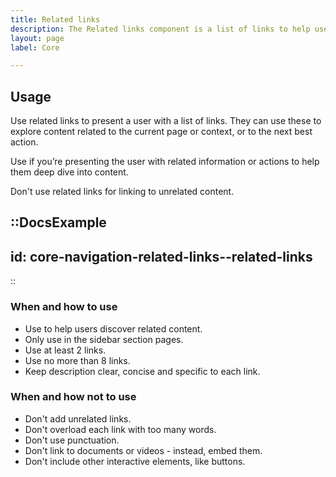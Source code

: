 ```yaml
---
title: Related links
description: The Related links component is a list of links to help users discover related content.
layout: page
label: Core

---
```


## Usage

Use related links to present a user with a list of links. They can use these to explore content related to the current page or context, or to the next best action.

Use if you’re presenting the user with related information or actions to help them deep dive into content.

Don't use related links for linking to unrelated content.

::DocsExample
---
id: core-navigation-related-links--related-links
---
::

### When and how to use

- Use to help users discover related content.
- Only use in the sidebar section pages.
- Use at least 2 links.
- Use no more than 8 links.
- Keep description clear, concise and specific to each link.

### When and how not to use

- Don't add unrelated links.
- Don't overload each link with too many words.
- Don't use punctuation.
- Don't link to documents or videos - instead, embed them.
- Don't include other interactive elements, like buttons.
